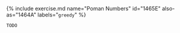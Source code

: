 {% include exercise.md name="Poman Numbers" id="1465E" also-as="1464A" labels="`greedy`"  %}

```
TODO
```
